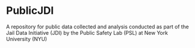 # PublicJDI
A repository for public data collected and analysis conducted as part of the Jail Data Initiative (JDI) by the Public Safety Lab (PSL) at New York University (NYU)
